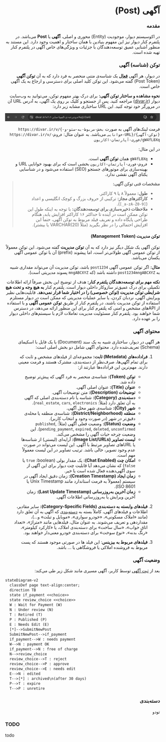 <div dir="rtl">

# آگهی (Post)

### مقدمه

در اکوسیستم دیوار، موجودیت (Entity) محوری و اصلی، **آگهی** یا **Post** می‌باشد. در پلتفرم کنار دیوار نیز این مفهوم بنیادین با همان ساختار و اهمیت وجود دارد. این مستند به منظور آشنایی عمیق توسعه‌دهندگان با جزئیات و ویژگی‌های خاص آگهی در پلتفرم کنار تهیه شده است.

### توکن (شناسه) آگهی

در دیوار، هر آگهی [**فعال**](#وضعیت-آگهی) یک شناسه‌ی متنی منحصر به فرد دارد که به آن **توکن آگهی** (Post Token) گفته می‌شود. این توکن کلید اصلی برای دسترسی و ارجاع به یک آگهی خاص است.

**نحوه مشاهده و ساختار توکن آگهی:**
برای درک بهتر مفهوم توکن، می‌توانید به وب‌سایت دیوار (<span dir="ltr">[divar.ir](https://divar.ir)</span>) مراجعه کنید. پس از جستجو و کلیک بر روی یک آگهی، به آدرس URL آن در مرورگر خود توجه کنید. این URL ساختاری مشابه زیر دارد:

![post-url-image](./post-site-url.png)

فرمت لینک‌های آگهی به صورت <span dir="ltr">`https://divar.ir/v/{بخش-مربوط-به-سئو-و-خوانایی-URL}/{توکن-آگهی}`</span> می‌باشد.
به عنوان مثال: <span dir="ltr">`https://divar.ir/v/فروش-فوری-آپارتمان-اکازیون/gW4fL8Xq`</span>

در این مثال:

- <span dir="ltr">`gW4fL8Xq`</span> همان **توکن آگهی** است.
- <span dir="ltr">`فروش-فوری-آپارتمان-اکازیون`</span> بخشی است که برای بهبود خوانایی URL و بهینه‌سازی برای موتورهای جستجو (SEO) استفاده می‌شود و در شناسایی یکتای آگهی نقشی ندارد.

> **مشخصات فنی توکن آگهی:**
>
> - **طول:** معمولاً ۸ یا ۹ کاراکتر.
> - **کاراکترهای مجاز:** ترکیبی از حروف بزرگ و کوچک انگلیسی و اعداد (<span dir="ltr">`[_a-zA-Z0-9]`</span>).
> - **ملاحظات ذخیره‌سازی برای توسعه‌دهندگان:** با توجه به اینکه طول این توکن ممکن است در آینده تا حداکثر ۱۶ کاراکتر افزایش یابد، هنگام طراحی پایگاه داده و تعریف فیلد مربوط به توکن آگهی، حتماً این افزایش احتمالی را در نظر بگیرید (مثلاً VARCHAR(20) یا بیشتر).

#### توکن مدیریت (Management Token)

توکن آگهی یک شکل دیگر نیز دارد که به آن **توکن مدیریت** گفته می‌شود. این توکن معمولاً از توکن عمومی آگهی طولانی‌تر است، اما پیشوند (prefix) آن با توکن عمومی آگهی یکسان می‌باشد.

**مثال:**
اگر توکن عمومی آگهی <span dir="ltr">`post1234`</span> باشد، توکن مدیریت آن می‌تواند مقداری شبیه به <span dir="ltr">`post1234mngABCXYZ`</span> داشته باشد (که <span dir="ltr">`mngABCXYZ`</span> پسوند مدیریتی است).

**نکته مهم برای توسعه‌دهندگان پلتفرم کنار:**
هدف از توضیح این بخش صرفاً ارائه اطلاعات تکمیلی برای درک عمیق‌تر سازوکار داخلی دیوار است. پلتفرم کنار **به هیچ وجه و تحت هیچ شرایطی توکن مدیریت (توکن خصوصی) را در اختیار شما قرار نمی‌دهد.**
قابلیت‌هایی نظیر ویرایش آگهی، نردبان کردن، یا سایر عملیات مدیریتی که ممکن است در دیوار مستلزم استفاده از توکن مدیریت باشند، در پلتفرم کنار از طریق **توکن عمومی آگهی** و با استفاده از APIهای مشخص و امنی که پلتفرم کنار برای این منظور ارائه می‌دهد، در دسترس شما خواهند بود. پلتفرم کنار مسئولیت مدیریت تعاملات لازم با سیستم‌های داخلی دیوار را بر عهده دارد.

### محتوای آگهی

هر آگهی در دیوار، ساختاری شبیه به یک سند (Document) یا یک فایل با اسکیمای (Schema) تعریف‌شده دارد. محتوای آگهی شامل دو بخش اصلی است:

1.  **فراداده‌های (Metadata) ثابت:** مجموعه‌ای از فیلدهای مشخص و ثابت که برای تمام آگهی‌ها، صرف‌نظر از دسته‌بندی، مشترک هستند و فرمت معینی دارند. مهم‌ترین این فراداده‌ها عبارتند از:

    - **توکن (Token):** شناسه‌ی منحصر به فرد آگهی که پیش‌تر توضیح داده شد.
    - **عنوان (Title):** عنوان اصلی آگهی.
    - **توضیحات (Description):** متن توضیحات آگهی.
    - **دسته‌بندی (Category):** شناسه یا نام دسته‌بندی اصلی که آگهی به آن تعلق دارد (مثلاً: <span dir="ltr">`real_estate`, `cars`, `electronics`</span>).
    - **شهر (City):** شناسه‌ی شهر محل آگهی.
    - **منطقه (District/Neighborhood):** شناسه‌ی منطقه یا محله‌ی دقیق‌تر در شهر (در صورت وجود و انتخاب کاربر).
    - **وضعیت (Status):** وضعیت فعلی آگهی (مثلاً: <span dir="ltr">`published`, `pending_payment`, `expired`, `deleted`, `unconfirmed`</span>). این وضعیت چرخه حیات آگهی را مشخص می‌کند.
    - **لیست تصاویر (Image List/URLs):** آرایه‌ای (لیستی) از شناسه‌ها یا URLهای تصاویر مرتبط با آگهی. این لیست می‌تواند در صورت عدم وجود تصویر، خالی باشد. ترتیب تصاویر در این لیست معمولاً مهم است.
    - **امکان چت (Chat Enabled):** یک مقدار بولی (boolean: <span dir="ltr">`true`</span> یا <span dir="ltr">`false`</span>) که نشان می‌دهد آیا قابلیت چت دیوار برای این آگهی از سوی آگهی‌دهنده فعال شده است یا خیر.
    - **زمان ایجاد (Creation Timestamp):** زمان دقیق ایجاد آگهی در سیستم (معمولاً به فرمت استاندارد مانند Unix Timestamp یا ISO 8601).
    - **زمان آخرین به‌روزرسانی (Last Update Timestamp):** زمان آخرین ویرایش یا به‌روزرسانی اطلاعات آگهی.

2.  **فیلدهای وابسته به دسته‌بندی (Category-Specific Fields):** سایر مقادیر، اطلاعات و فیلدهای آگهی، کاملاً بسته به [دسته‌بندی](#دستهبندی) که آگهی به آن تعلق دارد (مانند «املاک مسکونی»، «خودرو سواری»، «موبایل و تبلت» و...)، مقداردهی و تعریف می‌شوند. به عنوان مثال، فیلدهایی مانند «متراژ»، «تعداد اتاق خواب»، «سال ساخت» برای دسته‌بندی املاک، یا «کارکرد کیلومتر»، «رنگ بدنه»، «نوع سوخت» برای دسته‌بندی خودرو معنی‌دار خواهند بود.
3.  **فیلد‌های مربوط به بیزینس**: این فیلد ها در‌ صورتی موجود هستند که پست مربوط به فروشنده املاکی یا فروشگاهی یا ... باشد.

### وضعیت آگهی

بعد از [ثبت آگهی](#TODO) توسط کاربر، آگهی مسیری مانند شکل زیر طی می‌کند:

</div>

```mermaid
stateDiagram-v2
  classDef page text-align:center;
  direction TB
  state if_payment <<choice>>
  state review_choice <<choice>>
  W : Wait for Payment (W)
  N : Under review (N)
  T : Retired (T)
  P : Published (P)
  E : Needs Edit (E)
  [*]-->SubmitNewPost
  SubmitNewPost-->if_payment
  if_payment-->W : needs payment
  W-->N : payment OK
  if_payment-->N : free of charge
  N-->review_choice
  review_choice-->T : reject
  review_choice-->P : approve
  review_choice-->E : needs edit
  E-->N : edited
  T-->[*] : archived\n(after 30 days)
  P-->T : expire
  T-->P : unretire
```

<div dir="rtl">

### دسته‌بندی

تودو

</div>

### TODO

todo
